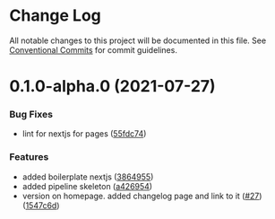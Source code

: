 # Change Log

All notable changes to this project will be documented in this file.
See [Conventional Commits](https://conventionalcommits.org) for commit guidelines.

# 0.1.0-alpha.0 (2021-07-27)


### Bug Fixes

* lint for nextjs for pages ([55fdc74](https://github.com/gnowth/gnowth/commit/55fdc74f5df1430cf36fe3198040dd44f20ac222))


### Features

* added boilerplate nextjs ([3864955](https://github.com/gnowth/gnowth/commit/3864955027a47c9b05a5543af141cba606fd2850))
* added pipeline skeleton ([a426954](https://github.com/gnowth/gnowth/commit/a426954033421b2b1162970e9fb06744fd6e3cd1))
* version on homepage. added changelog page and link to it ([#27](https://github.com/gnowth/gnowth/issues/27)) ([1547c6d](https://github.com/gnowth/gnowth/commit/1547c6de6cb24fdab8578f2f47b862ad5873d581))
